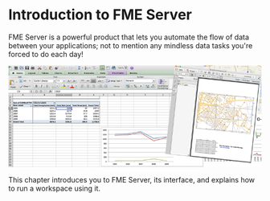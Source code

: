 # Introduction to FME Server

FME Server is a powerful product that lets you automate the flow of data between your applications; not to mention any mindless data tasks you're forced to do each day!

![](./Images/Img1.000.IntroGraphic.png)

This chapter introduces you to FME Server, its interface, and explains how to run a workspace using it.
